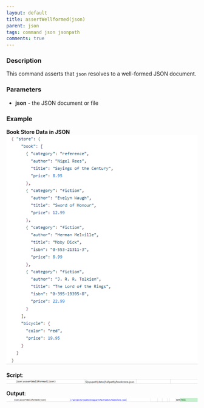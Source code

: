 ```yaml
---
layout: default
title: assertWellformed(json)
parent: json
tags: command json jsonpath
comments: true
---
```



### Description
This command asserts that `json` resolves to a well-formed JSON document.


### Parameters
- **json** - the JSON document or file


### Example
**Book Store Data in JSON**<br/>
![bookStoreData](image/bookStoreData.png)

**Script**:<br/>
![script](image/assertWellformed_01.png)

**Output**:<br/>
![output](image/assertWellformed_02.png)
